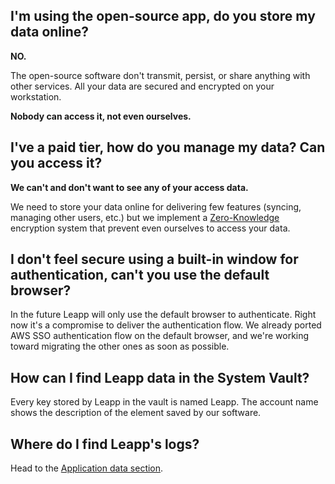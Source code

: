## I'm using the open-source app, do you store my data online?
**NO.**

The open-source software don't transmit, persist, or share anything with other services. All your data are secured and encrypted on your workstation.

**Nobody can access it, not even ourselves.**

## I've a paid tier, how do you manage my data? Can you access it?

**We can't and don't want to see any of your access data.**

We need to store your data online for delivering few features (syncing, managing other users, etc.) but we implement a [Zero-Knowledge](/security/zero-knowledge) encryption system that prevent even ourselves to access your data.

## I don't feel secure using a built-in window for authentication, can't you use the default browser?
In the future Leapp will only use the default browser to authenticate. Right now it's a compromise to deliver the authentication flow. We already ported AWS SSO authentication flow on the default browser, and we're working toward migrating the other ones as soon as possible.

## How can I find Leapp data in the System Vault?
Every key stored by Leapp in the vault is named Leapp. The account name shows the description of the element saved by our software.

## Where do I find Leapp's logs?
Head to the [Application data section](app-data.md).
